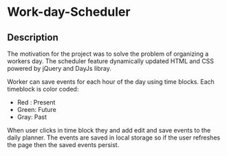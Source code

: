 # Work-day-Scheduler

## Description

The motivation for the project was to solve the problem of organizing a workers day. The scheduler feature dynamically updated HTML and CSS powered by jQuery and DayJs libray.

Worker can save events for each hour of the day using time blocks. Each timeblock is color coded:

- Red : Present
- Green: Future
- Gray: Past

When user clicks in time block they and add edit and save events to the daily planner.
The events are saved in local storage so if the user refreshes the page then the saved events persist.
